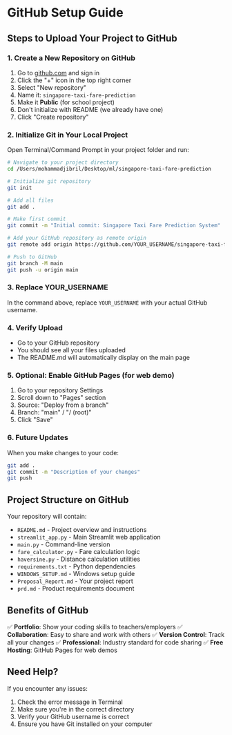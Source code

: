 # GitHub Setup Guide

## Steps to Upload Your Project to GitHub

### 1. Create a New Repository on GitHub
1. Go to [github.com](https://github.com) and sign in
2. Click the "+" icon in the top right corner
3. Select "New repository"
4. Name it: `singapore-taxi-fare-prediction`
5. Make it **Public** (for school project)
6. Don't initialize with README (we already have one)
7. Click "Create repository"

### 2. Initialize Git in Your Local Project
Open Terminal/Command Prompt in your project folder and run:

```bash
# Navigate to your project directory
cd /Users/mohammadjibril/Desktop/ml/singapore-taxi-fare-prediction

# Initialize git repository
git init

# Add all files
git add .

# Make first commit
git commit -m "Initial commit: Singapore Taxi Fare Prediction System"

# Add your GitHub repository as remote origin
git remote add origin https://github.com/YOUR_USERNAME/singapore-taxi-fare-prediction.git

# Push to GitHub
git branch -M main
git push -u origin main
```

### 3. Replace YOUR_USERNAME
In the command above, replace `YOUR_USERNAME` with your actual GitHub username.

### 4. Verify Upload
- Go to your GitHub repository
- You should see all your files uploaded
- The README.md will automatically display on the main page

### 5. Optional: Enable GitHub Pages (for web demo)
1. Go to your repository Settings
2. Scroll down to "Pages" section
3. Source: "Deploy from a branch"
4. Branch: "main" / "/ (root)"
5. Click "Save"

### 6. Future Updates
When you make changes to your code:

```bash
git add .
git commit -m "Description of your changes"
git push
```

## Project Structure on GitHub
Your repository will contain:
- `README.md` - Project overview and instructions
- `streamlit_app.py` - Main Streamlit web application
- `main.py` - Command-line version
- `fare_calculator.py` - Fare calculation logic
- `haversine.py` - Distance calculation utilities
- `requirements.txt` - Python dependencies
- `WINDOWS_SETUP.md` - Windows setup guide
- `Proposal_Report.md` - Your project report
- `prd.md` - Product requirements document

## Benefits of GitHub
✅ **Portfolio**: Show your coding skills to teachers/employers
✅ **Collaboration**: Easy to share and work with others
✅ **Version Control**: Track all your changes
✅ **Professional**: Industry standard for code sharing
✅ **Free Hosting**: GitHub Pages for web demos

## Need Help?
If you encounter any issues:
1. Check the error message in Terminal
2. Make sure you're in the correct directory
3. Verify your GitHub username is correct
4. Ensure you have Git installed on your computer
